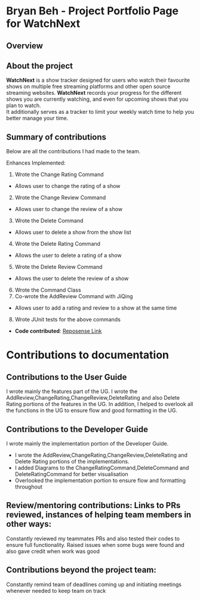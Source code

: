 # Bryan Beh - Project Portfolio Page for WatchNext
## Overview

## About the project
**WatchNext** is a show tracker designed for users who watch their favourite shows on multiple free streaming platforms and other open source streaming websites.
**WatchNext** records your progress for the different shows you are currently watching, and even for upcoming shows that you plan to watch.
<br>It additionally serves as a tracker to limit your weekly watch time to help you better manage your time.

## Summary of contributions

Below are all the contributions I had made to the team.

Enhances Implemented:

1. Wrote the Change Rating Command
 - Allows user to change the rating of a show 
2. Wrote the Change Review Command
 - Allows user to change the review of a show
3. Wrote the Delete Command
 - Allows user to delete a show from the show list
4. Wrote the Delete Rating Command
 - Allows the user to delete a rating of a show
5. Wrote the Delete Review Command
 - Allows the user to delete the review of a show
6. Wrote the Command Class
7. Co-wrote the AddReview Command with JiQing 
 - Allows user to add a rating and review to a show at the same time
8. Wrote JUnit tests for the above commands

* **Code contributed**: [Reposense Link](https://nus-cs2113-ay2021s1.github.io/tp-dashboard/#breakdown=true&search=bryan&sort=groupTitle&sortWithin=title&since=2020-09-27&timeframe=commit&mergegroup=&groupSelect=groupByRepos&checkedFileTypes=docs~functional-code~test-code~other)

# Contributions to documentation
## Contributions to the User Guide

I wrote mainly the features part of the UG. I wrote the AddReview,ChangeRating,ChangeReview,DeleteRating and also
Delete Rating portions of the features in the UG. In addition, I helped to overlook all the functions in the UG to 
ensure flow and good formatting in the UG.

## Contributions to the Developer Guide
I wrote mainly the implementation portion of the Developer Guide. 
* I wrote the AddReview,ChangeRating,ChangeReview,DeleteRating and Delete Rating portions of the implementations.
* I added Diagrams to the ChangeRatingCommand,DeleteCommand and DeleteRatingCommand for better visualisation
* Overlooked the implementation portion to ensure flow and formatting throughout

## Review/mentoring contributions: Links to PRs reviewed, instances of helping team members in other ways:
Constantly reviewed my teammates PRs and also tested their codes to ensure full functionality.
Raised issues when some bugs were found and also gave credit when work was good

## Contributions beyond the project team:
Constantly remind team of deadlines coming up and initiating meetings whenever needed to keep team on track
